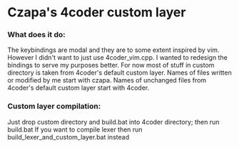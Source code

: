 # Czapa's 4coder custom layer

### What does it do:
The keybindings are modal and they are to some extent inspired by vim.
However I didn't want to just use 4coder_vim.cpp. I wanted to redesign the bindings to serve my purposes better. For now most of stuff in custom directory is taken from 4coder's default custom layer.
Names of files written or modified by me start with czapa.
Names of unchanged files from 4coder's default custom layer start with 4coder.

### Custom layer compilation:
Just drop custom directory and build.bat into 4coder directory; then run build.bat
If you want to compile lexer then run build_lexer_and_custom_layer.bat instead